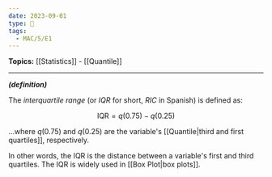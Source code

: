 ```yaml
---
date: 2023-09-01
type: 🧠
tags:
  - MAC/5/E1
---
```


**Topics:** [[Statistics]] - [[Quantile]]

---

_**(definition)**_

The _interquartile range_ (or _IQR_ for short, _RIC_ in Spanish) is defined as:

$$
\mathrm{IQR} = q(0.75) - q(0.25)
$$

…where $q(0.75)$ and $q(0.25)$ are the variable's [[Quantile|third and first quartiles]], respectively.

In other words, the IQR is the distance between a variable's first and third quartiles. The IQR is widely used in [[Box Plot|box plots]].
